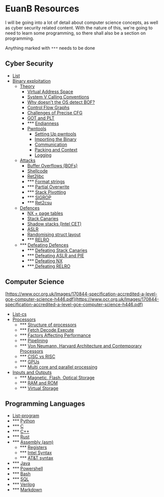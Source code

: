 # EuanB Resources

I will be going into a lot of detail about computer science concepts, as well as cyber security related content. With the nature of this, we're going to need to learn some programming, so there shall also be a section on programming.

Anything marked with `***` needs to be done

## Cyber Security

* [List](cybersec/list.md)
* [Binary exploitation](cybersec/binary-exploitation/)
  * [Theory](cybersec/binary-exploitation/theory/)
    * [Virtual Address Space](cybersec/binary-exploitation/theory/virtual-address-space.md)
    * [System V Calling Conventions](cybersec/binary-exploitation/theory/system-v-calling-conventions.md)
    * [Why doesn't the OS detect BOF?](cybersec/binary-exploitation/theory/side-note-os-doesnt-detect-bof.md)
    * [Control Flow Graphs](cybersec/binary-exploitation/theory/control-flow-graphs.md)
    * [Challenges of Precise CFG](cybersec/binary-exploitation/theory/challenges-of-precise-cfg.md)
    * [GOT and PLT](cybersec/binary-exploitation/theory/got-and-plt.md)
    * \*\*\* [Endianness](cybersec/binary-exploitation/theory/endianness.md)
    * [Pwntools](cybersec/binary-exploitation/theory/pwntools/)
      * [Setting Up pwntools](cybersec/binary-exploitation/theory/pwntools/setting-up-pwntools.md)
      * [Importing the Binary](cybersec/binary-exploitation/theory/pwntools/importing-the-binary.md)
      * [Communication](cybersec/binary-exploitation/theory/pwntools/communication.md)
      * [Packing and Context](cybersec/binary-exploitation/theory/pwntools/packing.md)
      * [Logging](cybersec/binary-exploitation/theory/pwntools/logging.md)
  * [Attacks](cybersec/binary-exploitation/attacks/)
    * [Buffer Overflows \(BOFs\)](cybersec/binary-exploitation/attacks/buffer-overflows-bofs.md)
    * [Shellcode](cybersec/binary-exploitation/attacks/shellcode.md)
    * [Ret2libc](cybersec/binary-exploitation/attacks/ret2libc.md)
    * \*\*\* [Format strings](cybersec/binary-exploitation/attacks/format-strings.md)
    * \*\*\* [Partial Overwrite](cybersec/binary-exploitation/attacks/partial-overwrite.md)
    * \*\*\* [Stack Pivotting](cybersec/binary-exploitation/attacks/stack-pivotting.md)
    * \*\*\* [SIGROP](cybersec/binary-exploitation/attacks/sigrop.md)
    * \*\*\* [Ret2csu](cybersec/binary-exploitation/attacks/ret2csu.md) 
  * [Defences](cybersec/binary-exploitation/untitled/)
    * [NX + page tables](cybersec/binary-exploitation/untitled/nx.md)
    * [Stack Canaries](cybersec/binary-exploitation/untitled/stack-canaries.md)
    * [Shadow stacks \(Intel CET\)](cybersec/binary-exploitation/untitled/defence-shadow-stacks-intel-cet.md)
    * [ASLR](cybersec/binary-exploitation/untitled/aslr.md)
    * [Randomising struct layout](cybersec/binary-exploitation/untitled/defence-randomising-struct-layout.md)
    * \*\*\* [RELRO](cybersec/binary-exploitation/untitled/relro.md)
  * \*\*\* [Defeating Defences](cybersec/binary-exploitation/defeating-defences/)
    * \*\*\* [Defeating Stack Canaries](cybersec/binary-exploitation/defeating-defences/defeating-stack-canaries.md)
    * \*\*\* [Defeating ASLR and PIE](cybersec/binary-exploitation/defeating-defences/defeating-aslr-and-pie.md)
    * \*\*\* [Defeating NX](cybersec/binary-exploitation/defeating-defences/defeating-nx.md)
    * \*\*\*[ Defeating RELRO](cybersec/binary-exploitation/defeating-defences/defeating-relro.md)

## Computer Science

[https://www.ocr.org.uk/Images/170844-specification-accredited-a-level-gce-computer-science-h446.pdf](https://www.ocr.org.uk/Images/170844-specification-accredited-a-level-gce-computer-science-h446.pdf)

* [List-cs](computer-science/untitled.md)
* [Processors](computer-science/processors/)
  * \*\*\* [Structure of processors](computer-science/processors/structure-of-processors.md)
  * \*\*\* [Fetch Decode Execute](computer-science/processors/fetch-decode-execute.md)
  * \*\*\* [Factors Affecting Performance](computer-science/processors/factors-affecting-performance.md)
  * \*\*\* [Pipelining](computer-science/processors/pipelining.md)
  * \*\*\* [Von Neumann, Harvard Architecture and Contemporary Processors](computer-science/processors/von-neumann-harvard-architecture-adn-contemporary-processors.md)
  * \*\*\* [CISC vs RISC](computer-science/processors/cisc-vs-risc.md)
  * \*\*\* [GPUs](computer-science/processors/gpus.md)
  * \*\*\* [Multi core and parallel processing](computer-science/processors/multi-core-and-parallel-processing.md)
* [Inputs and Outputs](computer-science/inputs-and-outputs/)
  * \*\*\* [Magnetic, Flash, Optical Storage](computer-science/inputs-and-outputs/magnetic-flash-optical-storage.md)
  * \*\*\* [RAM and ROM](computer-science/inputs-and-outputs/ram-and-rom.md)
  * \*\*\* [Virtual Storage](computer-science/inputs-and-outputs/virtual-storage.md)

## Programming Languages

* [List-program](programming/untitled.md)
* \*\*\* [Python](programming/python.md)
* \*\*\* [C](programming/c.md)
* \*\*\* [C++](programming/c++.md)
* \*\*\* [Rust](programming/rust.md)
* \*\*\* [Assembly \(asm\)](programming/assembly-asm/)
  * \*\*\* [Registers](programming/assembly-asm/registers.md)
  * \*\*\* [Intel Syntax](programming/assembly-asm/intel-syntax.md)
  * \*\*\* [AT&T syntax](programming/assembly-asm/at-and-t-syntax.md)
* \*\*\* [Java](programming/java.md)
* \*\*\* [Powershell](programming/powershell.md)
* \*\*\* [Bash](programming/bash.md)
* \*\*\* [SQL](programming/sql.md)
* \*\*\* [Verilog](programming/verilog.md)
* \*\*\* [Markdown](programming/markdown.md)



